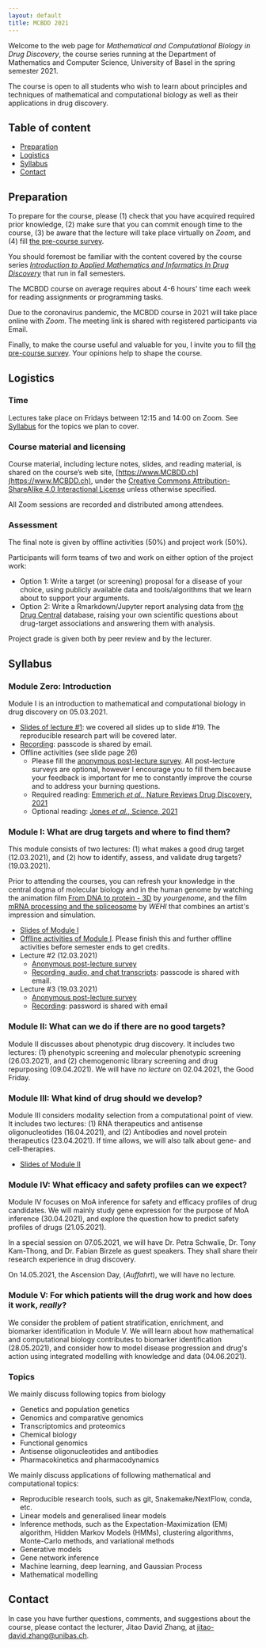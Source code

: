 ```yaml
---
layout: default
title: MCBDD 2021
---
```


Welcome to the web page for _Mathematical and Computational Biology in Drug
Discovery_, the course series running at the Department of Mathematics and
Computer Science, University of Basel in the spring semester 2021.

The course is open to all students who wish to learn about principles and
techniques of mathematical and computational biology as well as their
applications in drug discovery.

## Table of content

- [Preparation](#preparation)
- [Logistics](#logistics)
- [Syllabus](#syllabus)
- [Contact](#contact)


## Preparation

To prepare for the course, please (1) check that you have acquired required
prior knowledge, (2) make sure that you can commit enough time to the course,
(3) be aware that the lecture will take place virtually on *Zoom*, and (4) fill
[the pre-course survey](https://forms.gle/Eqyb75V2JNZSH3qWA).

You should foremost be familiar with the content covered by the course series
[*Introduction to Applied Mathematics and Informatics In Drug
Discovery*](https://www.amidd.ch) that run in fall semesters.

The MCBDD course on average requires about 4-6 hours' time each week for
reading assignments or programming tasks.

Due to the coronavirus pandemic, the MCBDD course in 2021 will take
place online with *Zoom*. The meeting link is shared with registered
participants via Email.

Finally, to make the course useful and valuable for you, I invite you to fill
[the pre-course survey](https://forms.gle/Eqyb75V2JNZSH3qWA). Your opinions help
to shape the course.


## Logistics

### Time

Lectures take place on Fridays between 12:15 and 14:00 on Zoom. See
[Syllabus](#syllabus) for the topics we plan to cover.

### Course material and licensing

Course material, including lecture notes, slides, and reading material, is
shared on the course’s web site, [https://www.MCBDD.ch](https://www.MCBDD.ch),
under the [Creative Commons Attribution-ShareAlike 4.0 Interactional
License](https://creativecommons.org/licenses/by-sa/4.0/) unless otherwise specified.

All Zoom sessions are recorded and distributed among attendees.

### Assessment

The final note is given by offline activities (50%) and project work (50%).

Participants will form teams of two and work on either option of the project
work:

* Option 1: Write a target (or screening) proposal for a disease of your choice, using publicly available data and tools/algorithms that we learn about to support your arguments.
* Option 2: Write a Rmarkdown/Jupyter report analysing data from [the Drug Central](https://drugcentral.org/) database, raising your own scientific questions about drug-target associations and answering them with analysis.

Project grade is given both by peer review and by the lecturer.

## Syllabus

### Module Zero: Introduction

Module I is an introduction to mathematical and computational biology in drug
discovery on 05.03.2021.

* [Slides of lecture #1](assets/2021/01/MCBDD-2021-01-Intro.pdf): we covered all slides up to slide #19. The reproducible research part will be covered later.
* [Recording](https://unibas.zoom.us/rec/share/CPcuBzEF3wOQCYTNUWvY77jbmLhzMmaKDN8SWZjFFixad-zzcJm-st9vLPcy4kC1.QfrraqDLZhCznlAQ): passcode is shared by email.
* Offline activities (see slide page 26)
   * Please fill the [anonymous post-lecture survey](https://forms.gle/idcFHkEQ6WDeD7Bv8). All post-lecture surveys are optional, however I encourage you to fill them because your feedback is important for me to constantly improve the course and to address your burning questions.
   * Required reading: [Emmerich *et al.*, Nature Reviews Drug Discovery, 2021](assets/2021/01/Emmerich-NRDD-2021-target-assessment.pdf)
   * Optional reading: [Jones *et al.*, Science, 2021](assets/2021/01/Jones-Science-2021-human-genome-20years.pdf)

### Module I: What are drug targets and where to find them?

This module consists of two lectures: (1) what makes a good drug target
(12.03.2021), and (2) how to identify, assess, and validate drug targets?
(19.03.2021).

Prior to attending the courses, you can refresh your knowledge in the central
dogma of molecular biology and in the human genome by watching the animation
film [From DNA to protein - 3D](https://www.youtube.com/watch?v=gG7uCskUOrA) by
*yourgenome*, and the film [mRNA processing and the spliceosome](https://www.youtube.com/watch?v=OfeYFF85u-U&list=PLD0444BD542B4D7D9&index=27)
by *WEHI* that combines an artist's impression and simulation.

* [Slides of Module I](assets/2021/ModuleI/MCBDD-2021-ModuleI.pdf)
* [Offline activities of Module I](https://forms.gle/7fw4crADwfYJN9hS9). Please
  finish this and further offline activities before semester ends to get credits.
* Lecture #2 (12.03.2021)
  * [Anonymous post-lecture survey](https://forms.gle/vVWQAWcVHsDjuXZv6)
  * [Recording, audio, and chat transcripts](https://unibas.zoom.us/rec/share/cGYyFPK0ZlcjinWiTih3ReGURbChgSf0mWZ3fvDDtdbuVhN6g8NhRSNwF2hn1DxX.RgB1d4KqoQEyibey): passcode is shared with email.
* Lecture #3 (19.03.2021)
  * [Anonymous post-lecture survey](https://forms.gle/dwGBzavf7QSvyjCa6)
  * [Recording](https://unibas.zoom.us/rec/share/eRercRH3HqeTIGbEnd4TZmL9Uko-Upzw-LLAn5WViFKi3jelxbQQASY4MQcXBr8F.7uSslZBK0a2RxVBS): password is shared with email

### Module II: What can we do if there are no good targets?

Module II discusses about phenotypic drug discovery. It includes two lectures:
(1) phenotypic screening and molecular phenotypic screening (26.03.2021), and
(2) chemogenomic library screening and drug repurposing (09.04.2021). We will
have *no lecture* on 02.04.2021, the Good Friday.

### Module III: What kind of drug should we develop?

Module III considers modality selection from a computational point of view. It
includes two lectures: (1) RNA therapeutics and antisense oligonucleotides
(16.04.2021), and (2) Antibodies and novel protein therapeutics (23.04.2021). If
time allows, we will also talk about gene- and cell-therapies.

* [Slides of Module II](assets/2021/ModuleII/MCBDD-2021-ModuleII.pdf)

### Module IV: What efficacy and safety profiles can we expect?

Module IV focuses on MoA inference for safety and efficacy profiles of drug
candidates. We will mainly study gene expression for the purpose of MoA
inference (30.04.2021), and explore the question how to predict safety profiles
of drugs (21.05.2021).

In a special session on 07.05.2021, we will have Dr. Petra Schwalie, Dr. Tony
Kam-Thong, and Dr. Fabian Birzele as guest speakers. They shall share their
research experience in drug discovery.

On 14.05.2021, the Ascension Day, (*Auffahrt*), we will have no lecture.

### Module V: For which patients will the drug work and how does it work, *really*?

We consider the problem of patient stratification, enrichment, and biomarker
identification in Module V. We will learn about how mathematical and computational
biology contributes to biomarker identification (28.05.2021), and consider how
to model disease progression and drug's action using integrated modelling with
knowledge and data (04.06.2021).

### Topics

We mainly discuss following topics from biology

* Genetics and population genetics
* Genomics and comparative genomics
* Transcriptomics and proteomics
* Chemical biology
* Functional genomics
* Antisense oligonucleotides and antibodies
* Pharmacokinetics and pharmacodynamics

We mainly discuss applications of following mathematical and computational
topics:

* Reproducible research tools, such as git, Snakemake/NextFlow, conda, etc.
* Linear models and generalised linear models
* Inference methods, such as the Expectation-Maximization (EM) algorithm, Hidden
  Markov Models (HMMs), clustering algorithms, Monte-Carlo methods, and
  variational methods
* Generative models
* Gene network inference
* Machine learning, deep learning, and Gaussian Process
* Mathematical modelling

## Contact

In case you have further questions, comments, and suggestions about the course,
please contact the lecturer, Jitao David Zhang, at
[jitao-david.zhang@unibas.ch](mailto:jitao-david.zhang@unibas.ch).
